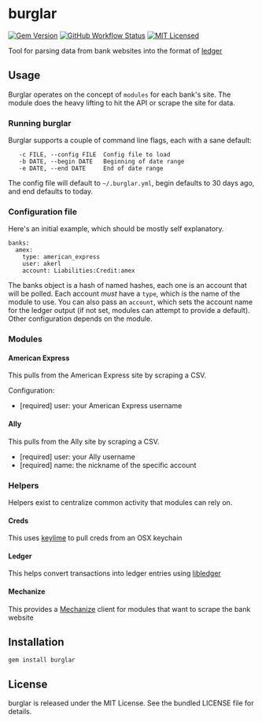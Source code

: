 burglar
=========

[![Gem Version](https://img.shields.io/gem/v/burglar.svg)](https://rubygems.org/gems/burglar)
[![GitHub Workflow Status](https://img.shields.io/actions/github/workflow/status/akerl/burglar/build.yml?branch=main)](https://github.com/akerl/burglar/actions)
[![MIT Licensed](https://img.shields.io/badge/license-MIT-green.svg)](https://tldrlegal.com/license/mit-license)

Tool for parsing data from bank websites into the format of [ledger](http://ledger-cli.org/)

## Usage

Burglar operates on the concept of `modules` for each bank's site. The module does the heavy lifting to hit the API or scrape the site for data.

### Running burglar

Burglar supports a couple of command line flags, each with a sane default:

```
   -c FILE, --config FILE  Config file to load
   -b DATE, --begin DATE   Beginning of date range
   -e DATE, --end DATE     End of date range
```

The config file will default to `~/.burglar.yml`, begin defaults to 30 days ago, and end defaults to today.

### Configuration file

Here's an initial example, which should be mostly self explanatory.

```
banks:
  amex:
    type: american_express
    user: akerl
    account: Liabilities:Credit:amex
```

The banks object is a hash of named hashes, each one is an account that will be polled. Each account *must* have a `type`, which is the name of the module to use. You can also pass an `account`, which sets the account name for the ledger output (if not set, modules can attempt to provide a default). Other configuration depends on the module.

### Modules

#### American Express

This pulls from the American Express site by scraping a CSV.

Configuration:

* [required] user: your American Express username

#### Ally

This pulls from the Ally site by scraping a CSV.

* [required] user: your Ally username
* [required] name: the nickname of the specific account

### Helpers

Helpers exist to centralize common activity that modules can rely on.

#### Creds

This uses [keylime](https://github.com/akerl/keylime) to pull creds from an OSX keychain

#### Ledger

This helps convert transactions into ledger entries using [libledger](https://github.com/akerl/libledger)

#### Mechanize

This provides a [Mechanize](https://github.com/sparklemotion/mechanize) client for modules that want to scrape the bank website

## Installation

    gem install burglar

## License

burglar is released under the MIT License. See the bundled LICENSE file for details.

